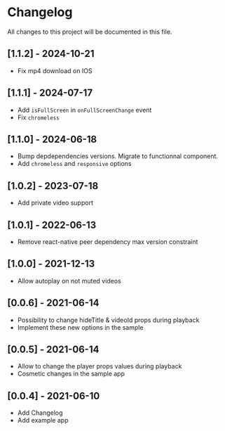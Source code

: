 # Changelog

All changes to this project will be documented in this file.

## [1.1.2] - 2024-10-21
- Fix mp4 download on IOS

## [1.1.1] - 2024-07-17
- Add `isFullScreen` in `onFullScreenChange` event
- Fix `chromeless`

## [1.1.0] - 2024-06-18

- Bump depdependencies versions. Migrate to functionnal component.
- Add `chromeless` and `responsive` options

## [1.0.2] - 2023-07-18

- Add private video support

## [1.0.1] - 2022-06-13

- Remove react-native peer dependency max version constraint

## [1.0.0] - 2021-12-13

- Allow autoplay on not muted videos

## [0.0.6] - 2021-06-14

- Possibility to change hideTitle & videoId props during playback
- Implement these new options in the sample

## [0.0.5] - 2021-06-14

- Allow to change the player props values during playback
- Cosmetic changes in the sample app

## [0.0.4] - 2021-06-10

- Add Changelog
- Add example app
